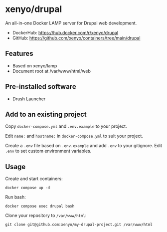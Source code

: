 # xenyo/drupal

An all-in-one Docker LAMP server for Drupal web development.

- DockerHub: https://hub.docker.com/r/xenyo/drupal
- GitHub: https://github.com/xenyo/containers/tree/main/drupal

## Features

- Based on xenyo/lamp
- Document root at /var/www/html/web

## Pre-installed software

- Drush Launcher

## Add to an existing project

Copy `docker-compose.yml` and `.env.example` to your project.

Edit `name:` and `hostname:` in `docker-compose.yml` to suit your project.

Create a `.env` file based on `.env.example` and add `.env` to your gitignore.
Edit `.env` to set custom environment variables.

## Usage

Create and start containers:

```
docker compose up -d
```

Run bash:

```
docker compose exec drupal bash
```

Clone your repository to `/var/www/html`:

```
git clone git@github.com:xenyo/my-drupal-project.git /var/www/html
```
